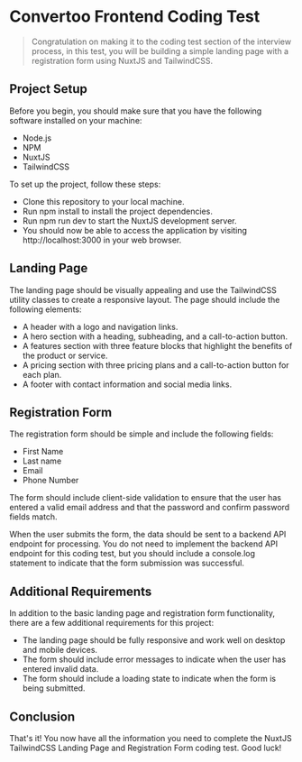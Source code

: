 # Convertoo Frontend Coding Test

> Congratulation on making it to the coding test section of the interview process, in this test, you will be building a simple landing page with a registration form using NuxtJS and TailwindCSS.

## Project Setup

Before you begin, you should make sure that you have the following software installed on your machine:

* Node.js
* NPM
* NuxtJS
* TailwindCSS

To set up the project, follow these steps:

* Clone this repository to your local machine.
* Run npm install to install the project dependencies.
* Run npm run dev to start the NuxtJS development server.
* You should now be able to access the application by visiting http://localhost:3000 in your web browser.

## Landing Page

The landing page should be visually appealing and use the TailwindCSS utility classes to create a responsive layout. The page should include the following elements:

* A header with a logo and navigation links.
* A hero section with a heading, subheading, and a call-to-action button.
* A features section with three feature blocks that highlight the benefits of the product or service.
* A pricing section with three pricing plans and a call-to-action button for each plan.
* A footer with contact information and social media links.

## Registration Form

The registration form should be simple and include the following fields:

* First Name
* Last name
* Email
* Phone Number

The form should include client-side validation to ensure that the user has entered a valid email address and that the password and confirm password fields match.

When the user submits the form, the data should be sent to a backend API endpoint for processing. You do not need to implement the backend API endpoint for this coding test, but you should include a console.log statement to indicate that the form submission was successful.

## Additional Requirements

In addition to the basic landing page and registration form functionality, there are a few additional requirements for this project:

* The landing page should be fully responsive and work well on desktop and mobile devices.
* The form should include error messages to indicate when the user has entered invalid data.
* The form should include a loading state to indicate when the form is being submitted.

## Conclusion

That's it! You now have all the information you need to complete the NuxtJS TailwindCSS Landing Page and Registration Form coding test. Good luck!
